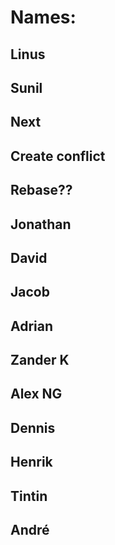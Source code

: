 # Names:
## Linus
## Sunil
## Next
## Create conflict
## Rebase??
## Jonathan
## David
## Jacob
## Adrian
## Zander K
## Alex NG
## Dennis
## Henrik
## Tintin
## André

